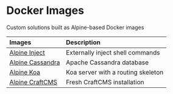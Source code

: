 # Docker Images

Custom solutions built as Alpine-based Docker images

<table>
  <thead>
    <tr>
      <th align="left">Images</th>
      <th align="left">Description</th>
    </tr>
  </thead>
  <tbody>
    <tr>
      <td valign="top">
        <a
          href="https://github.com/chiefmikey/docker-images/tree/main/alpine-inject"
          target="_blank"
          >Alpine Inject</a
        >
      </td>
      <td valign="top">Externally inject shell commands</td>
    </tr>
    <tr>
      <td valign="top">
        <a
          href="https://github.com/chiefmikey/docker-images/tree/main/alpine-cassandra"
          target="_blank"
          >Alpine Cassandra</a
        >
      </td>
      <td valign="top">Apache Cassandra database</td>
    </tr>
    <tr>
      <td valign="top">
        <a
          href="https://github.com/chiefmikey/docker-images/tree/main/alpine-koa"
          target="_blank"
          >Alpine Koa</a
        >
      </td>
      <td valign="top">Koa server with a routing skeleton</td>
    </tr>
    <tr>
      <td valign="top">
        <a
          href="https://github.com/chiefmikey/docker-images/tree/main/alpine-craftcms"
          target="_blank"
          >Alpine CraftCMS</a
        >
      </td>
      <td valign="top">Fresh CraftCMS installation</td>
    </tr>
  </tbody>
</table>
